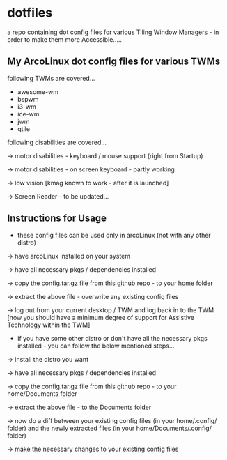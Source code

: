 # dotfiles
a repo containing dot config files for various Tiling Window Managers - in order to make them more Accessible.....

My ArcoLinux dot config files for various TWMs
------------------------------------------------

following TWMs are covered...

 * awesome-wm
 * bspwm
 * i3-wm
 * ice-wm
 * jwm
 * qtile
 
following disabilities are covered...

 -> motor disabilities - keyboard / mouse support (right from Startup)
 
 -> motor disabilities - on screen keyboard - partly working 
 
 -> low vision [kmag known to work - after it is launched]
 
 -> Screen Reader - to be updated...
 
Instructions for Usage
------------------------

 * these config files can be used only in arcoLinux (not with any other distro)
 
  -> have arcoLinux installed on your system
 
  -> have all necessary pkgs / dependencies installed
  
  -> copy the config.tar.gz file from this github repo - to your home folder
  
  -> extract the above file - overwrite any existing config files
  
  -> log out from your current desktop / TWM and log back in to the TWM [now you should have a minimum degree of support for Assistive Technology within the TWM]
 
  
 * if you have some other distro or don't have all the necessary pkgs installed - you can follow the below mentioned steps...
  
  -> install the distro you want
  
  -> have all necessary pkgs / dependencies installed
  
  -> copy the config.tar.gz file from this github repo - to your home/Documents folder
  
  -> extract the above file - to the Documents folder
  
  -> now do a diff between your existing config files (in your home/.config/ folder) and the newly extracted files (in your home/Documents/.config/ folder)
   
  -> make the necessary changes to your existing config files
   
